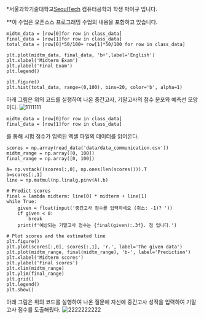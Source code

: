 *서울과학기술대학교[SeoulTech](http://seoultech.ac.kr/) 컴퓨터공학과 학생 박이규 입니다.

**이 수업은 오픈소스 프로그래밍 수업의 내용을 포함하고 있습니다.

    midtm_data = [row[0]for row in class_data]
    final_data = [row[1]for row in class_data]
    total_data = [row[0]*50/100+ row[1]*50/100 for row in class_data]

    plt.plot(midtm_data, final_data, 'b+',label='English')
    plt.xlabel('Midterm Exam')
    plt.ylabel('Final Exam')
    plt.legend()

    plt.figure()
    plt.hist(total_data, range=(0,100), bins=20, color='b', alpha=1)


아래 그림은 위의 코드를 실행하여 나온 중간고사, 기말고사의 점수 분포와 예측선 모양이다.
![1111111](https://user-images.githubusercontent.com/61642764/146810009-149a5727-f292-4c7f-9b58-403eeb1edbdc.PNG)



    midtm_data = [row[0]for row in class_data]
    final_data = [row[1]for row in class_data]


를 통해 시험 점수가 입력된 엑셀 파일의 데이터를 읽어온다.



    scores = np.array(read_data('data/data_communication.csv'))
    midtm_range = np.array([0, 100])
    final_range = np.array([0, 100])
                                                 
    A= np.vstack((scores[:,0], np.ones(len(scores)))).T
    b=scores[:,1]
    line = np.matmul(np.linalg.pinv(A),b)
    
    # Predict scores
    final = lambda midterm: line[0] * midterm + line[1]
    while True:
        given = float(input('중간고사 점수를 입력하세요 (취소: -1)? '))
        if given < 0:
            break
        print(f'예상되는 기말고사 점수는 {final(given):.3f}. 점 입니다.')

    # Plot scores and the estimated line
    plt.figure()
    plt.plot(scores[:,0], scores[:,1], 'r.', label='The given data')
    plt.plot(midtm_range, final(midtm_range), 'b-', label='Prediction')
    plt.xlabel('Midterm scores')
    plt.ylabel('Final scores')
    plt.xlim(midtm_range)
    plt.ylim(final_range)
    plt.grid()
    plt.legend()
    plt.show()


아래 그림은 위의 코드를 실행하여 나온 질문에 자신에 중간고사 성적을 입력하여 기말고사 점수를 도출해줬다.
![2222222222](https://user-images.githubusercontent.com/61642764/146810058-824cc47c-f298-4af6-b958-44c7a427761e.PNG)
